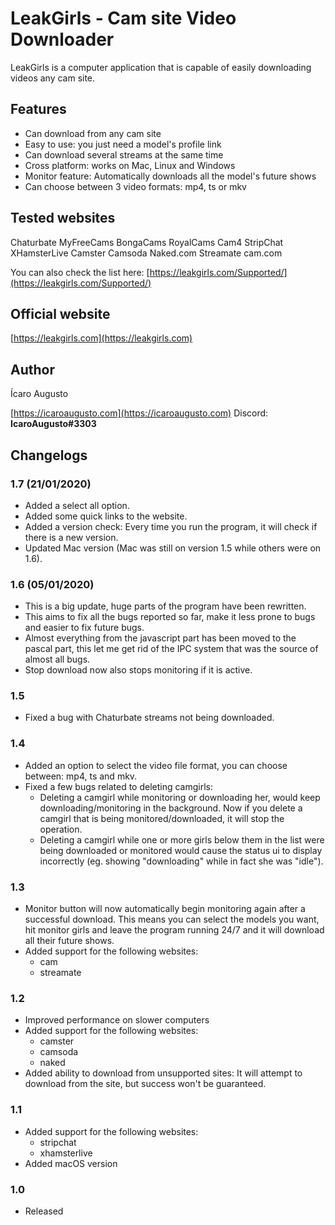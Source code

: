 # LeakGirls - Cam site Video Downloader

LeakGirls is a computer application that is capable of easily downloading videos any cam site.

## Features

* Can download from any cam site
* Easy to use: you just need a model's profile link
* Can download several streams at the same time
* Cross platform: works on Mac, Linux and Windows
* Monitor feature: Automatically downloads all the model's future shows
* Can choose between 3 video formats: mp4, ts or mkv

## Tested websites

Chaturbate
MyFreeCams
BongaCams
RoyalCams
Cam4
StripChat
XHamsterLive
Camster
Camsoda
Naked.com
Streamate
cam.com

You can also check the list here: [https://leakgirls.com/Supported/](https://leakgirls.com/Supported/)

## Official website

[https://leakgirls.com](https://leakgirls.com)

## Author

Ícaro Augusto

[https://icaroaugusto.com](https://icaroaugusto.com)
Discord: **IcaroAugusto#3303**


## Changelogs

### 1.7 (21/01/2020)
* Added a select all option.
* Added some quick links to the website.
* Added a version check: Every time you run the program, it will check if there is a new version.
* Updated Mac version (Mac was still on version 1.5 while others were on 1.6).

### 1.6 (05/01/2020)
* This is a big update, huge parts of the program have been rewritten.
* This aims to fix all the bugs reported so far, make it less prone to bugs and easier to fix future bugs.
* Almost everything from the javascript part has been moved to the pascal part, this let me get rid of the IPC system that was the source of almost all bugs.
* Stop download now also stops monitoring if it is active.

### 1.5
* Fixed a bug with Chaturbate streams not being downloaded.

### 1.4
* Added an option to select the video file format, you can choose between: mp4, ts and mkv.
* Fixed a few bugs related to deleting camgirls:
  * Deleting a camgirl while monitoring or downloading her, would keep downloading/monitoring in the background. Now if you delete a camgirl that is being monitored/downloaded, it will stop the operation.
  * Deleting a camgirl while one or more girls below them in the list were being downloaded or monitored would cause the status ui to display incorrectly (eg. showing "downloading" while in fact she was "idle").

### 1.3
* Monitor button will now automatically begin monitoring again after a successful download. This means you can select the models you want, hit monitor girls and leave the program running 24/7 and it will download all their future shows.
* Added support for the following websites:
  * cam
  * streamate

### 1.2
* Improved performance on slower computers
* Added support for the following websites:
  * camster
  * camsoda
  * naked
* Added ability to download from unsupported sites: It will attempt to download from the site, but success won't be guaranteed.</li>

### 1.1
* Added support for the following websites:
  * stripchat
  * xhamsterlive
* Added macOS version

### 1.0
* Released